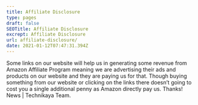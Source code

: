 ```yaml
---
title: Affiliate Disclosure
type: pages
draft: false
SEOTitle: Affiliate Disclosure
excrept: Affiliate Disclosure
url: affiliate-disclosure/
date: 2021-01-12T07:47:31.394Z
---
```

Some links on our website will help us in generating some revenue from Amazon Affiliate Program meaning we are advertising their ads and products on our website and they are paying us for that. Though buying something from our website or clicking on the links there doesn’t going to cost you a single additional penny as Amazon directly pay us. Thanks! News | Technikaya Team.